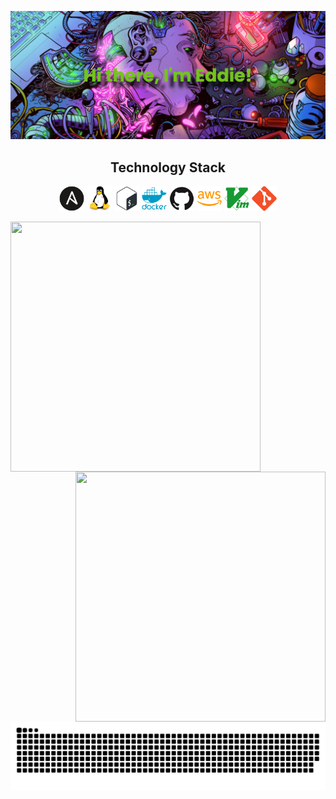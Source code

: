![](https://github.com/krombopulos-eddie/krombopulos-eddie/blob/main/banner.png)
          
 
<h2 align="center">Technology Stack </h2>

<p align="center">      
<img src="https://github.com/devicons/devicon/blob/master/icons/ansible/ansible-original.svg" title="Ansible" alt="Ansible" width="40" height="40"/>
<img src="https://github.com/devicons/devicon/blob/master/icons/linux/linux-original.svg" width="40" height="40"/>
<img src="https://github.com/devicons/devicon/blob/master/icons/bash/bash-original.svg" width="40" height="40"/>
<img src="https://github.com/devicons/devicon/blob/master/icons/docker/docker-plain-wordmark.svg" width="40" height="40"/>
<img src="https://github.com/devicons/devicon/blob/master/icons/github/github-original.svg" width="40" height="40"/>
<img src="https://github.com/devicons/devicon/blob/master/icons/amazonwebservices/amazonwebservices-plain-wordmark.svg" title="AWS" alt="AWS" width="40" height="40"/>
<img src="https://github.com/devicons/devicon/blob/master/icons/vim/vim-plain.svg" width="40" height="40"/>
<img src="https://github.com/devicons/devicon/blob/master/icons/git/git-plain.svg" title="Git" **alt="Git" width="40" height="40"/>
</p>


<p align="center">
<img align="left" height="400" width="400" src="https://github-readme-stats.vercel.app/api?username=krombopulos-eddie&show_icons=true&theme=codeSTACKr" />
<img align="right" height="400" width="400" src="https://github-readme-stats.vercel.app/api/top-langs/?username=krombopulos-eddie&theme=codeSTACKr&layout=compact" />
</p>


<p align="center">
<img src="https://github.com/krombopulos-eddie/krombopulos-eddie/blob/output/github-contribution-grid-snake-dark.svg" />
</p>

